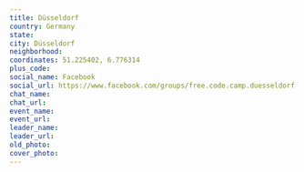 ```yaml
---
title: Düsseldorf
country: Germany
state: 
city: Düsseldorf
neighborhood: 
coordinates: 51.225402, 6.776314
plus_code:
social_name: Facebook
social_url: https://www.facebook.com/groups/free.code.camp.duesseldorf
chat_name:
chat_url:
event_name:
event_url:
leader_name:
leader_url:
old_photo: 
cover_photo:
---
```

